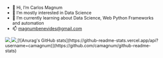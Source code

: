 - 👋 Hi, I’m Carlos Magnum
- 👀 I’m mostly interested in Data Science
- 🌱 I’m currently learning about Data Science, Web Python Frameworks and automation
- 📫 magnumbenevides@gmail.com

<a href="mailto:magnumbenevides@gmail.com">
<img src ="https://img.shields.io/badge/Gmail-D14836?style=for-the-badge&logo=gmail&logoColor=white" />
</a>
<a href="https://linkedin.com/in/magnumbenevides"><img src="https://img.shields.io/badge/LinkedIn-0077B5?style=for-the-badge&logo=linkedin&logoColor=white"/>
</a>
[![Anurag's GitHub stats](https://github-readme-stats.vercel.app/api?username=camagnum)](https://github.com/camagnum/github-readme-stats)

<!---
camagnum/camagnum is a ✨ special ✨ repository because its `README.md` (this file) appears on your GitHub profile.
You can click the Preview link to take a look at your changes.
--->
